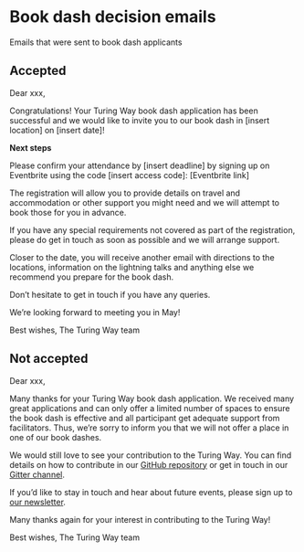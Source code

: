 # Book dash decision emails

Emails that were sent to book dash applicants

## Accepted

Dear xxx,

Congratulations!
Your Turing Way book dash application has been successful and we would like to invite you to our book dash in [insert location] on [insert date]!

**Next steps**

Please confirm your attendance by [insert deadline] by signing up on Eventbrite using the code [insert access code]:
[Eventbrite link]

The registration will allow you to provide details on travel and accommodation or other support you might need and we will attempt to book those for you in advance.

If you have any special requirements not covered as part of the registration, please do get in touch as soon as possible and we will arrange support.

Closer to the date, you will receive another email with directions to the locations, information on the lightning talks and anything else we recommend you prepare for the book dash.

Don’t hesitate to get in touch if you have any queries.

We’re looking forward to meeting you in May!

Best wishes,
The Turing Way team



## Not accepted

Dear xxx,

Many thanks for your Turing Way book dash application.
We received many great applications and can only offer a limited number of spaces to ensure the book dash is effective and all participant get adequate support from facilitators.
Thus, we’re sorry to inform you that we will not offer a place in one of our book dashes.

We would still love to see your contribution to the Turing Way.
You can find details on how to contribute in our [GitHub repository](https://github.com/alan-turing-institute/the-turing-way/blob/main/CONTRIBUTING.md) or get in touch in our [Gitter channel](https://gitter.im/alan-turing-institute/the-turing-way).

If you’d like to stay in touch and hear about future events, please sign up to [our newsletter](http://tinyletter.com/TuringWay).

Many thanks again for your interest in contributing to the Turing Way!

Best wishes,
The Turing Way team
